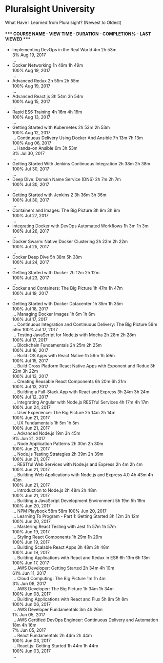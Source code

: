 # Pluralsight University

What Have I Learned from Pluralsight? (Newest to Oldest)

#### *** COURSE NAME - VIEW TIME - DURATION - COMPLETION% - LAST VIEWED ***
* Implementing DevOps in the Real World	4m	2h 53m	
3%	Aug 19, 2017	
...
* Docker Networking	1h 49m	1h 49m	
100%	Aug 19, 2017	
...
* Advanced Redux	2h 55m	2h 55m	
100%	Aug 19, 2017	
...
* Advanced React.js	3h 54m	3h 54m	
100%	Aug 15, 2017	
...
* Rapid ES6 Training	4h 16m	4h 16m	
100%	Aug 13, 2017	
...
* Getting Started with Kubernetes	2h 53m	2h 53m	
100%	Aug 12, 2017	
...
	Continuous Delivery Using Docker And Ansible	7h 13m	7h 13m	
100%	Aug 06, 2017	
...
Hands-on Ansible	6m	3h 53m	
3%	Jul 30, 2017	
...
* Getting Started With Jenkins Continuous Integration	2h 38m	2h 38m	
100%	Jul 30, 2017	
...
* Deep Dive: Domain Name Service (DNS)	2h 7m	2h 7m	
100%	Jul 30, 2017	
...
* Getting Started with Jenkins 2	3h 36m	3h 36m	
100%	Jul 30, 2017	
...
* Containers and Images: The Big Picture	3h 9m	3h 9m	
100%	Jul 27, 2017	
...
* Integrating Docker with DevOps Automated Workflows	1h 3m	1h 3m	
100%	Jul 26, 2017	
...
* Docker Swarm: Native Docker Clustering	2h 22m	2h 22m	
100%	Jul 25, 2017	
...
* Docker Deep Dive	5h 38m	5h 38m	
100%	Jul 24, 2017	
...
* Getting Started with Docker	2h 12m	2h 12m	
100%	Jul 23, 2017	
...
* Docker and Containers: The Big Picture	1h 47m	1h 47m	
100%	Jul 19, 2017	
...
* Getting Started with Docker Datacenter	1h 35m	1h 35m	
100%	Jul 18, 2017	
...
	Managing Docker Images	1h 6m	1h 6m	
100%	Jul 17, 2017	
...
	Continuous Integration and Continuous Delivery: The Big Picture	59m	59m	
100%	Jul 17, 2017	
...
	Testing JavaScript for Node.js with Mocha	2h 28m	2h 28m	
100%	Jul 17, 2017	
...
	Blockchain Fundamentals	2h 25m	2h 25m	
100%	Jul 16, 2017	
...
	Build iOS Apps with React Native	1h 59m	1h 59m	
100%	Jul 15, 2017	
...
	Build Cross Platform React Native Apps with Exponent and Redux	3h 22m	3h 22m	
100%	Jul 13, 2017	
...
	Creating Reusable React Components	6h 20m	6h 21m	
100%	Jul 13, 2017	
...
	Building a Full-Stack App with React and Express	3h 24m	3h 24m	
100%	Jul 12, 2017	
...
	Integrating Angular with Node.js RESTful Services	4h 17m	4h 17m	
100%	Jun 24, 2017	
...
	User Experience: The Big Picture	2h 14m	2h 14m	
100%	Jun 21, 2017	
...
	UX Fundamentals	1h 5m	1h 5m	
100%	Jun 21, 2017	
...
Advanced Node.js	19m	3h 45m	
9%	Jun 21, 2017	
...
	Node Application Patterns	2h 30m	2h 30m	
100%	Jun 21, 2017	
...
	Node.js Testing Strategies	2h 39m	2h 39m	
100%	Jun 21, 2017	
...
	RESTful Web Services with Node.js and Express	2h 4m	2h 4m	
100%	Jun 21, 2017	
...
	Building Web Applications with Node.js and Express 4.0	4h 43m	4h 43m	
100%	Jun 21, 2017	
...
	Introduction to Node.js	2h 48m	2h 48m	
100%	Jun 21, 2017	
...
	Building a JavaScript Development Environment	5h 19m	5h 19m	
100%	Jun 20, 2017	
...
	NPM Playbook	58m	58m	
100%	Jun 20, 2017	
...
	Learning To Program - Part 1: Getting Started	3h 12m	3h 12m	
100%	Jun 20, 2017	
...
	Mastering React Testing with Jest	1h 57m	1h 57m	
100%	Jun 19, 2017	
...
	Styling React Components	1h 29m	1h 29m	
100%	Jun 19, 2017	
...
	Building Scalable React Apps	3h 48m	3h 48m	
100%	Jun 19, 2017	
...
	Building Applications with React and Redux in ES6	6h 13m	6h 13m	
100%	Jun 17, 2017	
...
AWS Developer: Getting Started	2h 34m	4h 10m	
61%	Jun 11, 2017	
...
Cloud Computing: The Big Picture	1m	1h 4m	
3%	Jun 08, 2017	
...
	AWS Developer: The Big Picture	1h 34m	1h 34m	
100%	Jun 08, 2017	
...
	Building Applications with React and Flux	5h 8m	5h 8m	
100%	Jun 06, 2017	
...
AWS Developer Fundamentals	3m	4h 26m	
1%	Jun 05, 2017	
...
AWS Certified DevOps Engineer: Continuous Delivery and Automation	18m	4h 16m	
7%	Jun 05, 2017	
...
	React Fundamentals	2h 44m	2h 44m	
100%	Jun 03, 2017	
...
	React.js: Getting Started	1h 44m	1h 44m	
100%	Jun 03, 2017	
...



